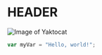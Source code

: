 # HEADER

![Image of Yaktocat](https://octodex.github.com/images/yaktocat.png)

``` javascript
var myVar = "Hello, world!";
```
